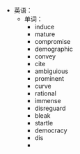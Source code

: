 - 英语：
	- 单词：
		- induce
		- mature
		- compromise
		- demographic
		- convey
		- cite
		- ambiguious
		- prominent
		- curve
		- rational
		- immense
		- disreguard
		- bleak
		- startle
		- democracy
		- dis
		-